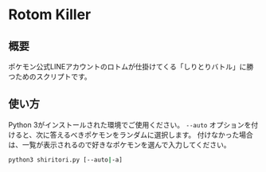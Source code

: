 # Rotom Killer

## 概要

ポケモン公式LINEアカウントのロトムが仕掛けてくる「しりとりバトル」に勝つためのスクリプトです。

## 使い方
Python 3がインストールされた環境でご使用ください。
`--auto` オプションを付けると、次に答えるべきポケモンをランダムに選択します。
付けなかった場合は、一覧が表示されるので好きなポケモンを選んで入力してください。

```bash
python3 shiritori.py [--auto|-a]
```
